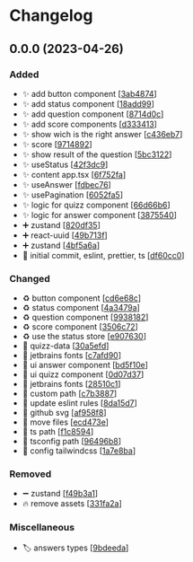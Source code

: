 # Changelog

<a name="0.0.0"></a>
## 0.0.0 (2023-04-26)

### Added

- ✨ add button component [[3ab4874](https://github.com/Sakoutecher/quizz-app/commit/3ab4874240dc41d841cb233477d550bb96c06a35)]
- ✨ add status component [[18add99](https://github.com/Sakoutecher/quizz-app/commit/18add998e2cf938049b51ca07a082cf9b519c825)]
- ✨ add question component [[8714d0c](https://github.com/Sakoutecher/quizz-app/commit/8714d0c57ba46c42579e85d49b013ea08adfd3a2)]
- ✨ add score components [[d333413](https://github.com/Sakoutecher/quizz-app/commit/d3334133b8398a82ea80869f21ae00be2ae8f511)]
- ✨ show wich is the right answer [[c436eb7](https://github.com/Sakoutecher/quizz-app/commit/c436eb77819c02064bf15910e20a5c99b066d662)]
- ✨ score [[9714892](https://github.com/Sakoutecher/quizz-app/commit/971489295bdbd564c75ebc7693d87b7bdcd74a61)]
- ✨ show result of the question [[5bc3122](https://github.com/Sakoutecher/quizz-app/commit/5bc31220290aa74432c6ad724d490d71015c081f)]
- ✨ useStatus [[42f3dc9](https://github.com/Sakoutecher/quizz-app/commit/42f3dc929f489979d9924902b57332c77aa72d8e)]
- ✨ content app.tsx [[6f752fa](https://github.com/Sakoutecher/quizz-app/commit/6f752fa88b708b957973f4757b9b363759334fa7)]
- ✨ useAnswer [[fdbec76](https://github.com/Sakoutecher/quizz-app/commit/fdbec76f1d8157c994d2752fd1f3b54fda7a088f)]
- ✨ usePagination [[6052fa5](https://github.com/Sakoutecher/quizz-app/commit/6052fa5f4679ec59f805ce05358e366ab89a413f)]
- ✨ logic for quizz component [[66d66b6](https://github.com/Sakoutecher/quizz-app/commit/66d66b641f3f4da3b9abf1feb951dc45cb5c926d)]
- ✨ logic for answer component [[3875540](https://github.com/Sakoutecher/quizz-app/commit/3875540e4403b2fd7d8f0aad19f6b5e52c89a99a)]
- ➕ zustand [[820df35](https://github.com/Sakoutecher/quizz-app/commit/820df357c3aeb792ff0c9a61656da03c4c8c3798)]
- ➕ react-uuid [[49b713f](https://github.com/Sakoutecher/quizz-app/commit/49b713f519eac480312fceb27605fa206cc529d6)]
- ➕ zustand [[4bf5a6a](https://github.com/Sakoutecher/quizz-app/commit/4bf5a6a264ec4a07fbc13f58a96c3e1281f8fa52)]
- 🎉 initial commit, eslint, prettier, ts [[df60cc0](https://github.com/Sakoutecher/quizz-app/commit/df60cc017b8ac6685d5c93526c69d7b8445b7a54)]

### Changed

- ♻️ button component [[cd6e68c](https://github.com/Sakoutecher/quizz-app/commit/cd6e68c99c5651754431181f7c523383b9c4ad80)]
- ♻️ status component [[4a3479a](https://github.com/Sakoutecher/quizz-app/commit/4a3479adf705bd9cba77b87466933ca057e916e7)]
- ♻️ question component [[9938182](https://github.com/Sakoutecher/quizz-app/commit/993818263647fbb4af485a69b97a0175dc18e722)]
- ♻️ score component [[3506c72](https://github.com/Sakoutecher/quizz-app/commit/3506c7273cf339871d024a83ed48f7e8c70efb6f)]
- ♻️ use the status store [[e907630](https://github.com/Sakoutecher/quizz-app/commit/e90763003cc1b2ae38b5f6f8cbbce0aef9deb2f1)]
- 💬 quizz-data [[30a5efd](https://github.com/Sakoutecher/quizz-app/commit/30a5efd4f44eb173cb821f6a8514f7f0fa7749ec)]
- 💄 jetbrains fonts [[c7afd90](https://github.com/Sakoutecher/quizz-app/commit/c7afd909101bdfc002e9bdbcfccbdfc802f5a18e)]
- 💄 ui answer component [[bd5f10e](https://github.com/Sakoutecher/quizz-app/commit/bd5f10e148f993be252659dcf7e51a615c692755)]
- 💄 ui quizz component [[0d07d37](https://github.com/Sakoutecher/quizz-app/commit/0d07d37341b030853f8b2895208e027813994644)]
- 💄 jetbrains fonts [[28510c1](https://github.com/Sakoutecher/quizz-app/commit/28510c1e57d40bbc3d88ec19caf864551d5279bf)]
- 🔧 custom path [[c7b3887](https://github.com/Sakoutecher/quizz-app/commit/c7b388748b7c89bd6cb85738794e7fd3446926c4)]
- 🚨 update eslint rules [[8da15d7](https://github.com/Sakoutecher/quizz-app/commit/8da15d708d3c4dedf16fa1193bd1644667c4d84a)]
- 🍱 github svg [[af958f8](https://github.com/Sakoutecher/quizz-app/commit/af958f8d4ece9044ede9f883b2a9e51d3d2ccc13)]
- 🚚 move files [[ecd473e](https://github.com/Sakoutecher/quizz-app/commit/ecd473ecdc2010023718dd916d1e007aced3fb49)]
- 🔧 ts path [[f1c8594](https://github.com/Sakoutecher/quizz-app/commit/f1c85942140087e83d1bf9b38f4f6d3105594abe)]
- 🔧 tsconfig path [[96496b8](https://github.com/Sakoutecher/quizz-app/commit/96496b83a0985789813af6226fcd25bc4ba07e83)]
- 🔧 config tailwindcss [[1a7e8ba](https://github.com/Sakoutecher/quizz-app/commit/1a7e8ba73b6be92294f6ce7c0687bf866c8d3287)]

### Removed

- ➖ zustand [[f49b3a1](https://github.com/Sakoutecher/quizz-app/commit/f49b3a15cc1ecfea8af1dfb550415b5721a18e53)]
- 🔥 remove assets [[331fa2a](https://github.com/Sakoutecher/quizz-app/commit/331fa2ac8869f1480cf32a90bb371e94319317ed)]

### Miscellaneous

- 🏷️ answers types [[9bdeeda](https://github.com/Sakoutecher/quizz-app/commit/9bdeedac9fe3a0f2e725709f2ef91ba99598938b)]


